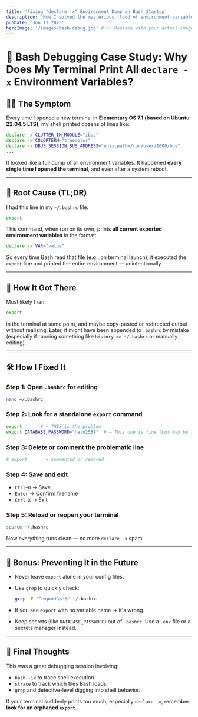 ```yaml
---
title: 'Fixing "declare -x" Environment Dump on Bash Startup'
description: 'How I solved the mysterious flood of environment variables every time I opened my terminal on Elementary OS.'
pubDate: 'Jun 17 2025'
heroImage: '/images/bash-debug.jpg' # <- Replace with your actual image path or leave the placeholder
---
```


# 🧠 Bash Debugging Case Study: Why Does My Terminal Print All `declare -x` Environment Variables?

## 🕵️‍♂️ The Symptom

Every time I opened a new terminal in **Elementary OS 7.1 (based on Ubuntu 22.04.5 LTS)**, my shell printed dozens of lines like:

```sh
declare -x CLUTTER_IM_MODULE="ibus"
declare -x COLORTERM="truecolor"
declare -x DBUS_SESSION_BUS_ADDRESS="unix:path=/run/user/1000/bus"
...
```

It looked like a full dump of all environment variables. It happened **every single time I opened the terminal**, and even after a system reboot.

---

## 🧠 Root Cause (TL;DR)

I had this line in my `~/.bashrc` file:

```bash
export
```

This command, when run on its own, prints **all current exported environment variables** in the format:

```bash
declare -x VAR="value"
```

So every time Bash read that file (e.g., on terminal launch), it executed the `export` line and printed the entire environment — unintentionally.

---

## 🧪 How It Got There

Most likely I ran:

```bash
export
```

in the terminal at some point, and maybe copy-pasted or redirected output without realizing. Later, it might have been appended to `.bashrc` by mistake (especially if running something like `history >> ~/.bashrc` or manually editing).

---

## 🛠️ How I Fixed It

### Step 1: Open `.bashrc` for editing

```bash
nano ~/.bashrc
```

### Step 2: Look for a standalone `export` command

```bash
export       # ← THIS is the problem
export DATABASE_PASSWORD="halo2587"  # ← This one is fine (but may be insecure)
```

### Step 3: Delete or comment the problematic line

```bash
# export       ← commented or removed
```

### Step 4: Save and exit

* `Ctrl+O` → Save
* `Enter` → Confirm filename
* `Ctrl+X` → Exit

### Step 5: Reload or reopen your terminal

```bash
source ~/.bashrc
```

Now everything runs clean — no more `declare -x` spam.

---

## 🧯 Bonus: Preventing It in the Future

* Never leave `export` alone in your config files.

* Use `grep` to quickly check:

  ```bash
  grep -E '^export\s*$' ~/.bashrc
  ```

* If you see `export` with no variable name → it's wrong.

* Keep secrets (like `DATABASE_PASSWORD`) out of `.bashrc`. Use a `.env` file or a secrets manager instead.

---

## 🧘 Final Thoughts

This was a great debugging session involving:

* `bash -ix` to trace shell execution.
* `strace` to track which files Bash loads.
* `grep` and detective-level digging into shell behavior.

If your terminal suddenly prints too much, especially `declare -x`, remember: **look for an orphaned `export`**.

